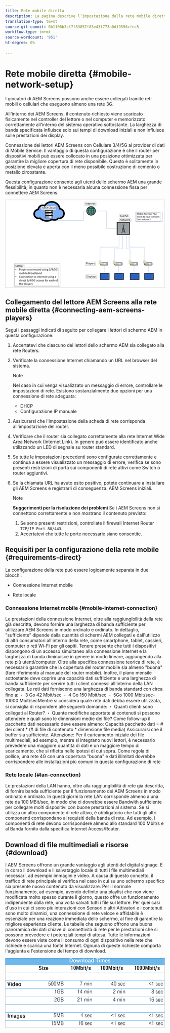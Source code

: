 ```yaml
---
title: Rete mobile diretta
description: La pagina descrive l’impostazione della rete mobile diretta
translation-type: tm+mt
source-git-commit: 0b1106b3cf7f83857f83e43f773a0d19556cfec5
workflow-type: tm+mt
source-wordcount: '951'
ht-degree: 0%

---
```



# Rete mobile diretta {#mobile-network-setup}

I giocatori di AEM Screens possono anche essere collegati tramite reti mobili o cellulari che eseguono almeno una rete 3G.

All&#39;interno dei AEM Screens, il contenuto richiesto viene scaricato fisicamente nel controller del lettore o nel computer e memorizzato correttamente all&#39;interno del sistema operativo sottostante. La larghezza di banda specificata influisce solo sui tempi di download iniziali e non influisce sulle prestazioni dei display.

Connessione dei lettori AEM Screens con Cellulare 3/4/5G ai provider di dati di Mobile Service. Il vantaggio di questa configurazione è che il router per dispositivi mobili può essere collocato in una posizione ottimizzata per garantire la migliore copertura di rete disponibile. Questo è solitamente in posizione elevata e aperta con il meno possibile costruzione di cemento o metallo circostante.

Questa configurazione consente agli utenti dello schermo AEM una grande flessibilità, in quanto non è necessaria alcuna connessione fissa per connettere AEM Screens.

![](/help/using/assets/direct-mobile-1.png)

## Collegamento del lettore AEM Screens alla rete mobile diretta {#connecting-aem-screens-players}

Segui i passaggi indicati di seguito per collegare i lettori di schermo AEM in questa configurazione:

1. Accertatevi che ciascuno dei lettori dello schermo AEM sia collegato alla rete Routers.

1. Verificate la connessione Internet chiamando un URL nel browser del sistema.

   >[!NOTE]
   >Nel caso in cui venga visualizzato un messaggio di errore, controllare le impostazioni di rete. Esistono sostanzialmente due opzioni per una connessione di rete adeguata:
   >* DHCP
   >* Configurazione IP manuale


1. Assicurarsi che l&#39;impostazione della scheda di rete corrisponda all&#39;impostazione del router.
1. Verificare che il router sia collegato correttamente alla rete Internet Wide Area Network (Internet Link). In genere può essere identificato anche utilizzando un LED di segnale su router standard.
1. Se tutte le impostazioni precedenti sono configurate correttamente e continua a essere visualizzato un messaggio di errore, verifica se sono presenti restrizioni di porta sui componenti di rete attivi come Switch o router aggiuntivi.
1. Se la chiamata URL ha avuto esito positivo, potete continuare a installare gli AEM Screens e registrarli di conseguenza. AEM Screens iniziali.

   >[!NOTE]
   >**Suggerimenti per la risoluzione dei problemi**
   >Se i AEM Screens non si connettono correttamente e non mostrano il contenuto previsto:
   >
   >1. Se sono presenti restrizioni, controllate il firewall Internet Router `TCP/IP Port 80/443`.
   >1. Accertatevi che tutte le porte necessarie siano consentite.



## Requisiti per la configurazione della rete mobile {#requirements-direct}

La configurazione della rete può essere logicamente separata in due blocchi:

* Connessione Internet mobile

* Rete locale

### Connessione Internet mobile {#mobile-internet-connection}

Le prestazioni della connessione Internet, oltre alla raggiungibilità della rete già descritta, devono fornire una larghezza di banda sufficiente per utilizzare AEM Screens in modo ordinato e ordinato. In dettaglio, &quot;sufficiente&quot; dipende dalla quantità di schermi AEM collegati e dall&#39;utilizzo di altri consumatori all&#39;interno della rete, come smartphone, tablet, cassieri, computer o reti Wi-Fi per gli ospiti.
Tenere presente che tutti i dispositivi dispongono di un accesso simultaneo alla connessione Internet e la larghezza di banda diminuisce in genere in modo lineare, aggiungendo alla rete più utenti/computer.
Oltre alla specifica connessione teorica di rete, è necessario garantire che la copertura del router mobile sia almeno &quot;buona&quot; (fare riferimento al manuale del router mobile). Inoltre, il piano mensile sottostante deve coprire una capacità dati sufficiente e una larghezza di banda sufficiente per servire tutti i client connessi all&#39;interno della LAN collegata.
Le reti dati forniscono una larghezza di banda standard con circa fino a:
・ 3 Go 42 Mbit/sec ・ 4 Go 150 Mbit/sec ・ 5Go 1000 Mbit/sec-10000 Mbit/secMentre si considera quale rete dati debba essere utilizzata, si consiglia di rispondere alle seguenti domande:
・ Quanti clienti sono collegati al Router?
・ Quante modifiche apportate ai contenuti si possono attendere e quali sono le dimensioni medie dei file?
Come follow-up il pacchetto dati necessario deve essere almeno:
Capacità pacchetto dati = # dei client * (# di file di contenuto * dimensione file media) Assicurarsi che il buffer sia sufficiente.
Attenzione: Per il caricamento iniziale dei file multimediali, ad esempio, mentre si integrano nuovi lettori, è necessario prevedere una maggiore quantità di dati e un maggiore tempo di scaricamento, che si rifletta nelle ipotesi di cui sopra.
Come regola di pollice, una rete 4G con una copertura &quot;buona&quot; e dati illimitati dovrebbe corrispondere alle installazioni più comuni in questa configurazione di rete


### Rete locale {#lan-connection}

Le prestazioni della LAN hanno, oltre alla raggiungibilità di rete già descritta, di fornire banda sufficiente per il funzionamento dei AEM Screens in modo ordinato e ordinato. In questi giorni la rete LAN corrisponde almeno a una rete da 100 MBit/sec, in modo che ci dovrebbe essere Bandwith sufficiente per collegare molti dispositivi con buone prestazioni al sistema. Se si utilizza un altro componente di rete attivo, è obbligatorio che tutti gli altri componenti corrispondano ai requisiti della banda di rete. Ad esempio, i componenti di rete devono corrispondere almeno allo standard 100 Mbit/s e al Banda fornito dalla specifica Internet Access/Router.

## Download di file multimediali e risorse {#download}

I AEM Screens offrono un grande vantaggio agli utenti del digital signage. È in corso il download e il salvataggio locale di tutti i file multimediali necessari, ad esempio immagini e video. A causa di questo concetto, il traffico di rete principale si verifica nel caso in cui su uno schermo specifico sia presente nuovo contenuto da visualizzare.
Per il normale funzionamento, ad esempio, avendo definito una playlist che non viene modificata molto spesso durante il giorno, questo offre un funzionamento indipendente dalla rete, una volta salvati tutti i file sul lettore.
Per quei casi d&#39;uso in cui ci sono più interazioni con Sensori o altri Attivatori e i contenuti sono molto dinamici, una connessione di rete veloce e affidabile è essenziale per una reazione immediata dello schermo, al fine di garantire la migliore esperienza cliente.
Le tabelle che seguono offrono una buona panoramica dei dati chiave di connettività di rete per le prestazioni che si possono prevedere e i potenziali tempi di attesa.
Tutte le informazioni devono essere viste come il consumo di ogni dispositivo nella rete che richiede e scarica una fonte Internet. Ognuna di queste richieste comporta l&#39;aggiunta e l&#39;estensione del tempo di download.

![](/help/using/assets/download-times-mobile.png)



